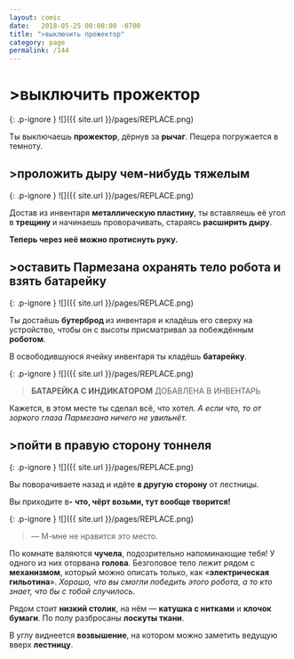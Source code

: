 ```yaml
---
layout: comic
date:   2018-05-25 00:00:00 -0700
title: ">выключить прожектор"
category: page
permalink: /144
---
```

# >выключить прожектор

{: .p-ignore }
![]({{ site.url }}/pages/REPLACE.png)

Ты выключаешь <strong>прожектор</strong>, дёрнув за <strong>рычаг</strong>. Пещера погружается в темноту.

## >проложить дыру чем-нибудь тяжелым

{: .p-ignore }
![]({{ site.url }}/pages/REPLACE.png)

Достав из инвентаря <strong>металлическую пластину</strong>, ты вставляешь её угол в <strong>трещину </strong>и начинаешь проворачивать, стараясь <strong>расширить дыру</strong>.

<strong>Теперь через неё можно протиснуть руку.</strong>

## >оставить Пармезана охранять тело робота и взять батарейку

{: .p-ignore }
![]({{ site.url }}/pages/REPLACE.png)

Ты достаёшь <strong>бутерброд </strong>из инвентаря и кладёшь его сверху на устройство, чтобы он с высоты присматривал за побеждённым <strong>роботом</strong>.

В освободившуюся ячейку инвентаря ты кладёшь <strong>батарейку</strong>.

{: .p-ignore }
![]({{ site.url }}/pages/REPLACE.png)

<blockquote><strong>БАТАРЕЙКА С ИНДИКАТОРОМ</strong> ДОБАВЛЕНА В ИНВЕНТАРЬ</blockquote>

Кажется, в этом месте ты сделал всё, что хотел. <em>А если что, то от зоркого глаза Пармезана ничего не увильнёт.</em>

## >пойти в правую сторону тоннеля

{: .p-ignore }
![]({{ site.url }}/pages/REPLACE.png)

Вы поворачиваете назад и идёте <strong>в другую сторону</strong> от лестницы.

Вы приходите в<strong>-</strong> <strong>что, чёрт возьми, тут вообще творится!</strong>

{: .p-ignore }
![]({{ site.url }}/pages/REPLACE.png)

<blockquote>— М-мне не нравится это место.</blockquote>

По комнате валяются <strong>чучела</strong>, подозрительно напоминающие тебя! У одного из них оторвана <strong>голова</strong>. Безголовое тело лежит рядом с <strong>механизмом</strong>, который можно описать только, как «<strong>электрическая гильотина</strong>». <em>Хорошо, что вы смогли победить этого робота, а то кто знает, что бы с тобой случилось.</em>

Рядом стоит <strong>низкий столик</strong>, на нём — <strong>катушка с нитками</strong> и <strong>клочок бумаги</strong>. По полу разбросаны <strong>лоскуты ткани</strong>.

В углу виднеется <strong>возвышение</strong>, на котором можно заметить ведущую вверх <strong>лестницу</strong>.
